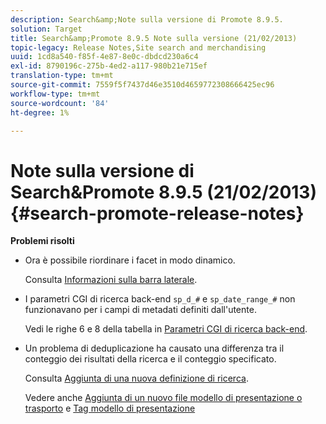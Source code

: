 ```yaml
---
description: Search&amp;Note sulla versione di Promote 8.9.5.
solution: Target
title: Search&amp;Promote 8.9.5 Note sulla versione (21/02/2013)
topic-legacy: Release Notes,Site search and merchandising
uuid: 1cd8a540-f85f-4e87-8e0c-dbdcd230a6c4
exl-id: 8790196c-275b-4ed2-a117-980b21e715ef
translation-type: tm+mt
source-git-commit: 7559f5f7437d46e3510d4659772308666425ec96
workflow-type: tm+mt
source-wordcount: '84'
ht-degree: 1%

---
```


# Note sulla versione di Search&amp;Promote 8.9.5 (21/02/2013){#search-promote-release-notes}

**Problemi risolti**

* Ora è possibile riordinare i facet in modo dinamico.

   Consulta [Informazioni sulla barra laterale](../c-about-design-menu/c-about-facet-rails.md#concept_1FDC8BCDFFC84A0889DA670F63D5F6DB).

* I parametri CGI di ricerca back-end `sp_d_#` e `sp_date_range_#` non funzionavano per i campi di metadati definiti dall&#39;utente.

   Vedi le righe 6 e 8 della tabella in [Parametri CGI di ricerca back-end](../c-appendices/c-cgiparameters.md#reference_582E85C3886740C98FE88CA9DF7918E8).

* Un problema di deduplicazione ha causato una differenza tra il conteggio dei risultati della ricerca e il conteggio specificato.

   Consulta [Aggiunta di una nuova definizione di ricerca](../c-about-settings-menu/c-about-searching-menu.md#task_98D3A168AB5D4F30A1ADB6E0D48AB648).

   Vedere anche [Aggiunta di un nuovo file modello di presentazione o trasporto](../c-about-design-menu/c-about-templates.md#task_73199757B6E748CAA604902FF913F012) e [Tag modello di presentazione](../c-appendices/c-templates.md#reference_F1BBF616BCEC4AD7B2548ECD3CA74C64)

